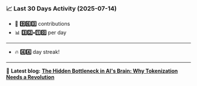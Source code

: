<!--START_STATS-->
### 📈 Last 30 Days Activity (2025-07-14)  
- 🧮 **9️⃣6️⃣3️⃣** contributions  
- 📊 **3️⃣2️⃣•1️⃣0️⃣** per day
---
- 🔥 **4️⃣4️⃣** day streak!
---
📝 **Latest blog:** [**The Hidden Bottleneck in AI's Brain: Why Tokenization Needs a Revolution**](https://andriak.com/blog/tokenization-revolution)
<!--END_STATS-->
